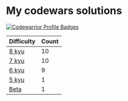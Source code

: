 # My codewars solutions


[![Codewarrior Profile Badges](https://www.codewars.com/users/Unvares/badges/large)](https://www.codewars.com/users/Unvares)


| Difficulty                                                     | Count |
| -------------------------------------------------------------- | ----- |
| [8 kyu](https://github.com/Unvares/codewars/tree/master/8-kyu) |   10  | 
| [7 kyu](https://github.com/Unvares/codewars/tree/master/7-kyu) |   10   |
| [6 kyu](https://github.com/Unvares/codewars/tree/master/6-kyu) |   9   |
| [5 kyu](https://github.com/Unvares/codewars/tree/master/5-kyu) |   1   |
| [Beta](https://github.com/Unvares/codewars/tree/master/Beta)   |   1   |

